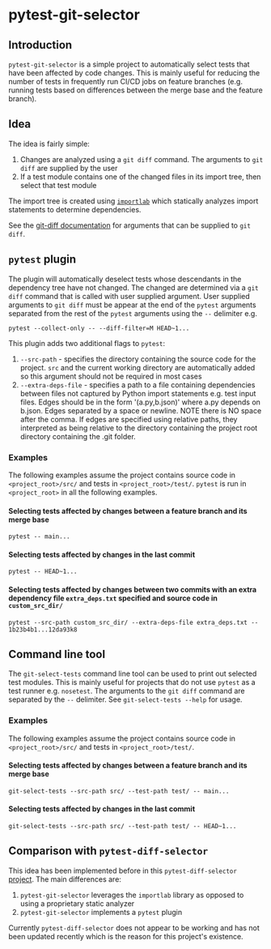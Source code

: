 # pytest-git-selector

## Introduction

`pytest-git-selector` is a simple project to automatically select tests that have been affected by code changes. This is mainly useful for reducing the number of tests in frequently run CI/CD jobs on feature branches (e.g. running tests based on differences between the merge base and the feature branch).

## Idea

The idea is fairly simple:

1. Changes are analyzed using a `git diff` command. The arguments to `git diff` are supplied by the user
2. If a test module contains one of the changed files in its import tree, then select that test module

The import tree is created using [`importlab`](https://github.com/google/importlab) which statically analyzes import statements to determine dependencies.

See the [git-diff documentation](https://git-scm.com/docs/git-diff) for arguments that can be supplied to `git diff`.

## `pytest` plugin

The plugin will automatically deselect tests whose descendants in the dependency tree have not changed. The changed are determined via a `git diff` command that is called with user supplied argument. User supplied arguments to `git diff` must be appear at the end of the `pytest` arguments separated from the rest of the `pytest` arguments using the `--` delimiter e.g. 

```
pytest --collect-only -- --diff-filter=M HEAD~1...
```

This plugin adds two additional flags to `pytest`: 

1. `--src-path` - specifies the directory containing the source code for the project. `src` and the current working directory are automatically added so this argument should not be required in most cases
2. `--extra-deps-file` - specifies a path to a file containing dependencies between files not captured by Python import statements e.g. test input files. Edges should be in the form '(a.py,b.json)' where a.py depends on b.json. Edges separated by a space or newline. NOTE there is NO space after the comma. If edges are specified using relative paths, they interpreted as being relative to the directory containing the project root directory containing the .git folder.

### Examples

The following examples assume the project contains source code in `<project_root>/src/` and tests in `<project_root>/test/`. `pytest` is run in `<project_root>` in all the following examples.

#### Selecting tests affected by changes between a feature branch and its merge base
```
pytest -- main...
```

#### Selecting tests affected by changes in the last commit
```
pytest -- HEAD~1...
```

#### Selecting tests affected by changes between two commits with an extra dependency file `extra_deps.txt` specified and source code in `custom_src_dir/`
```
pytest --src-path custom_src_dir/ --extra-deps-file extra_deps.txt -- 1b23b4b1...12da93k8
```
## Command line tool

The `git-select-tests` command line tool can be used to print out selected test modules. This is mainly useful for projects that do not use `pytest` as a test runner e.g. `nosetest`. The arguments to the `git diff` command are separated by the `--` delimiter. See `git-select-tests --help` for usage.

### Examples

The following examples assume the project contains source code in `<project_root>/src/` and tests in `<project_root>/test/`.

#### Selecting tests affected by changes between a feature branch and its merge base

```
git-select-tests --src-path src/ --test-path test/ -- main...
```

#### Selecting tests affected by changes in the last commit
```
git-select-tests --src-path src/ --test-path test/ -- HEAD~1...
```

## Comparison with `pytest-diff-selector`

This idea has been implemented before in this `pytest-diff-selector` [project](https://github.com/fruch/pytest-diff-selector). The main differences are:
1. `pytest-git-selector` leverages the `importlab` library as opposed to using a proprietary static analyzer
2. `pytest-git-selector` implements a `pytest` plugin

Currently `pytest-diff-selector` does not appear to be working and has not been updated recently which is the reason for this project's existence. 
